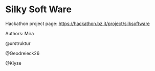 # Silky Soft Ware

Hackathon project page: https://hackathon.bz.it/project/silksoftware

Authors:
Mira

@urstruktur

@Geodreieck26

@Klyse
